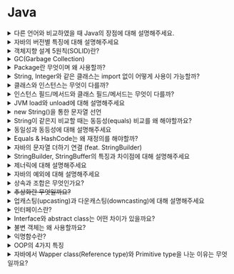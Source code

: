 # Java
<details>
<summary>다른 언어와 비교하였을 때 Java의 장점에 대해 설명해주세요.</summary>

<br>

- 플랫폼에 구애받지 않고 JVM이 설치된 모든 장치에서 동작한다.
    - 운영체제의 영향이 없이 동작하며 멀티 스레드를 지원하지 않는 OS에서도 자바 언어를 사용하면 멀티스레드를 구현할 수 있다.
- 객체지향 언어이다.
- 수많은 개발자와 레퍼런스가 있어 문제가 발생하였을 때, 트러블슈팅을 하기 쉽다.
- 디버깅하는 실행 속도를 개선하기 위해 JIT 컴파일러가 사용된다.
- GC(가비지 컬렉션)이 존재하여 객체의 소멸을 스스로 해준다.

단점

- 실행 속도가 다른 언어보다 느리다.
- 다른 언어와 비교했을 때 소스코드의 길이가 길다.
- GC가 언제 어떻게 작동될지 아무도 모르기 때문에 중간에 끊김 현상이 발생할 수 있어 실시간 응용 시스템으로 부적합하다

[Java의 장단점](https://okeybox.tistory.com/131)

</details>


<details>
<summary>자바의 버전별 특징에 대해 설명해주세요</summary>

<br>

자바8: 람다, 인터페이스의 default method, stream api, **Null 처리 Optional** 등이 추가됨

자바9: 인터페이스 내에서 private 메서드 사용이 가능

자바10: 타입 추론 변수 var 추가, 병렬 처리 GC, 개별 스레드로 분리된 Stop the world등이 추가됐다.

- 기존에는 Stop-The-World 가 발생하면 GC 를 실행하는 쓰레드를 제외한 나머지 쓰레드는 모두 작업을 멈춘다. GC 작업을 완료한 이후에야 중단했던 작업을 다시 시작한다. 근데 이게 개별 쓰레드로 분리되어서 Stop-The-World 시간이 개선된것 같다.

자바 11: String 메서드 추가(`strip()`, `isBlank()`, `lines()`, `repeat()`), 람다 파라미터로 var사용

자바 12~14: 스위치 표현식 개선 (표현식에서 값 반환 가능)

[java 버전별 차이 & 특징](https://velog.io/@ljo_0920/java-%EB%B2%84%EC%A0%84%EB%B3%84-%EC%B0%A8%EC%9D%B4-%ED%8A%B9%EC%A7%95)

</details>


<details>
<summary>객체지향 설계 5원칙(SOLID)란?</summary>

<br>

SRP(Single Responsibility Principle, 단일 책임 원칙)

- 작성된 클래스는 하나의 기능만 가지며 클래스가 제공하는 모든 서비스는 그 하나의 책임을 수행하는데 집중되어야 한다.

OCP(Open Close Principle, 개방폐쇄의 원칙)

- 소프트웨어의 구성요소는 확장에 열려있고 변경에는 닫혀있다. 변경을 위한 비용은 가능하면 줄이고 확장을 위한 비용은 극대화해야한다.
- 요구사항의 변경이나 추가 사항이 발생하여도 기존 구성요소는 수정이 일어나지 말아야 하며, 기존 구성요소를 쉽게 확장해서 재사용할 수 있어야 한다.

LSP(The Liskov Substitution Principle, 리스코프 치환의 원칙)

- 서브 타입은 언제나 기반 타입과 호환될 수 있어야 한다.
- 상속은 궁극적으로 다형성을 통한 확장성을 목표로 한다. LSP도 서브클래스가 확장에 대한 인터페이스를 준수해야함을 의미한다.

ISP(Interface Segregation Principle, 인터페이스 분리의 원칙)

- 한 클래스는 자신이 사용하지 않는 인터페이스는 구현하지 말아야 한다. → 다른 크랠스에 종속될 때는 가능한 최소한의 인터페이스만을 사용해야 한다.

DIP(Dependency Inversion Principle, 의존성 역전의 원칙)

- 하위 레벨 모듈의 변경이 상위 레벨 모듈의 변경을 요구하는 위치 관계를 끊는 의미의 역전이다.
- **저수준 모듈이 고수준 모듈에 의존하게 되는 것을 의미한다.**
- 추상화에 의존하고 구체화에 의존하면 안 된다. 즉, 하위 모듈이 상위 모듈에서 정의한 추상 타입(인터페이스)에 의존하여야 한다.

</details>


<details>
<summary>GC(Garbage Collection)</summary>

<br>

`stop-the-world`란, GC을 실행하기 위해 JVM이 애플리케이션 실행을 멈추는 것이다.

- stop-the-world가 발생하면 GC를 실행하는 쓰레드를 제외한 나머지 쓰레드는 모두 작업을 멈춘다.

GC는 두 가지 가설 아래에서 만들어졌다.

- 대부분의 객체는 금방 접근 불가능 상태(unreachable)가 된다.
- 오래된 객체에서 젊은 객체로의 참조는 아주 적게 존재한다.

이러한 가설에 의해 GC는 Young, Old영역으로 나눠서 동작하게 된다.

- Young 영역(Yong Generation 영역): 새롭게 생성한 객체의 대부분이 여기에 위치한다. 대부분의 객체가 금방 접근 불가능 상태가 되기 때문에 매우 많은 객체가 Young 영역에 생성되었다가 사라진다. 이 영역에서 객체가 사라질때 Minor GC가 발생한다고 말한다.
- Old 영역(Old Generation 영역): 접근 불가능 상태로 되지 않아 Young 영역에서 살아남은 객체가 여기로 복사된다. 대부분 Young 영역보다 크게 할당하며, 크기가 큰 만큼 Young 영역보다 GC는 적게 발생한다. 이 영역에서 객체가 사라질 때 Major GC(혹은 Full GC)가 발생한다고 말한다.

Young영역은 Eden영역과 2개의 Survivor영역으로 나뉜다. 동작은 아래와 같다.

- 새로 생성한 대부분의 객체는 Eden 영역에 위치한다.
- Eden 영역에서 GC가 한 번 발생한 후 살아남은 객체는 Survivor 영역 중 하나로 이동된다.
- Eden 영역에서 GC가 발생하면 이미 살아남은 객체가 존재하는 Survivor 영역으로 객체가 계속 쌓인다.
- 하나의 Survivor 영역이 가득 차게 되면 그 중에서 살아남은 객체를 다른 Survivor 영역으로 이동한다. 그리고 가득 찬 Survivor 영역은 아무 데이터도 없는 상태로 된다.
- 이 과정을 반복하다가 계속해서 살아남아 있는 객체는 Old 영역으로 이동하게 된다.

> Survivor 영역 중 하나는 반드시 비어 있는 상태로 남아 있어야 한다.
>

Old 영역은 기본적으로 데이터가 가득 차면 GC를 실행한다. GC 방식에 따라서 처리 절차가 달라지므로, 어떤 GC 방식이 있는지 살펴보면 이해가 쉬울 것이다. GC 방식은 JDK 7을 기준으로 5가지 방식이 있다.

- Serial GC
  - CPU코어가 하나만 있을 때 사용하기 위해 만든 방식이라 성능이 많이 떨어져서 절대 사용하면 안된다
  - Old 영역의 GC는 `mark-sweep-compact`이라는 알고리즘을 사용
    1. Old 영역에 살아 있는 객체를 식별(Mark)
    2. 힙(heap)의 앞 부분부터 확인하여 살아 있는 것만 남긴다(Sweep)
    3. 각 객체들이 연속되게 쌓이도록 힙의 가장 앞 부분부터 채워서 객체가 존재하는 부분과 객체가 없는 부분으로 나눈다(Compaction)
- Parallel GC
  - Serial과 동작 알고리즘은 같으나 GC를 처리하는 쓰레드가 여러개라 더 빠르다.
- Parallel Old GC(Parallel Compacting GC)
  - `Mark-Summary-Compaction`단계를 거친다.
    - Summary 단계는 앞서 GC를 수행한 영역에 대해서 별도로 살아 있는 객체를 식별한다
- Concurrent Mark & Sweep GC(이하 CMS)
  - 동작은 과정
    1. Initial Mark 단계에서는 클래스 로더에서 가장 가까운 객체 중 살아 있는 객체만 찾는 것으로 끝내서 stop the world가 매우 짧다.
    2. Concurrent Mark 단계에서는 방금 살아있다고 확인한 객체에서 참조하고 있는 객체들을 따라가면서 확인한다. 이 단계의 특징은 다른 스레드가 실행 중인 상태에서 동시에 진행된다는 것이다.
    3. Concurrent Sweep 단계에서는 쓰레기를 정리하는 작업을 실행한다. 이 작업도 다른 스레드가 실행되고 있는 상황에서 진행한다.
  - CMS GC는 stop the world가 짧다는 장점이 있으나 아래의 단점이 존재한다.
    - 다른 GC 방식보다 메모리와 CPU를 더 많이 사용한다.
    - Compaction 단계가 기본적으로 제공되지 않는다.
- G1(Garbage First) GC
  - G1 GC는 Young 영역과 Old 영역에 대해서는 잊는 것이 좋다.
  - G1 GC는 바둑판의 각 영역에 객체를 할당하고 GC를 실행한다. 그러다가, 해당 영역이 꽉 차면 다른 영역에서 객체를 할당하고 GC를 실행한다.
    - 앞서 동작한 Young의 세가지 영역에서 데이터가 Old 영역으로 이동하는 단계가 사라진 GC 방식이다.
  - G1 GC의 가장 큰 장점은 성능이다. 지금까지 설명한 어떤 GC 방식보다도 빠르다.

[NAVER D2](https://d2.naver.com/helloworld/1329)

</details>


<details>
<summary>Package란 무엇이며 왜 사용할까?</summary>

<br>

패키지는 관련된 클래스 코드들을 모어서 관리하기 위해 사용한다.
패키지 분리를 통해 필요한 클래스 파일들을 쉽게 찾을 수 있으며, 각각의 프로젝트나 소프트웨어간의 코드 충돌을 방지할 수 있다. 또한 배포할 때 관련된 코드들을 묶어서 배포하고 재사용할 수 있다.

> 모든 패키지의 이름은 소문자로 관리하는 것이 관례이며 패키지 명은 일반적으로 도메인명을 사용하는 것이 관례이다.

</details>

<details>
<summary>String, Integer와 같은 클래스는 import 없이 어떻게 사용이 가능할까?</summary>

<br>

자바는 빌드를 하며 빌트인 패키지를 자동으로 import한다. String, Integer, System과 같은 클래스가 속해있는 java.lang은 해당 클래스에 해당하여 자동으로 import한다.

</details>


<details>
<summary>클래스와 인스턴스는 무엇이 다를까?</summary>

<br>

- 클래스는 인스턴스를 생성하기위한 template으로 클래스 자체만으로는 상태가 없다.
- 인스턴스는 클래스를 통해 실체화된 객체이다. 클래스와 다르게 실체화가 되었기에 상태를 갖고 있다.

</details>


<details>
<summary>인스턴스 필드/메서드와 클래스 필드/메서드는 무엇이 다를까?</summary>

<br>

- 인스턴스
  - 필드 - **인스턴스의 상태를 갖는 변수**를 인스턴스 필드라 한다.
  - 메서드 -  인스턴스가 생성된 이후에 호출이 가능하며 인스턴스의 상태(필드)를 변경하는 메서드를 의미한다.
- 클래스
  - 필드 - 여러 **인스턴스에서 공유하는 정보를 클래스 필드**라 한다. 즉, static 키워드가 붙은 공유되는 필드를 클래스 필드라 한다.
  - 메서드 - 클래스 메서드는 인스턴스 상태와 관련 없이, **인스턴스가 생성되지 않아도 호출이 가능한 클래스**를 뜻한다. 즉, static이 붙은 메서드를 클래스 필드라 한다.

</details>


<details>
<summary>JVM load와 unload에 대해 설명해주세요</summary>

<br>

JVM Load는 클래스가 필요한 시점에 동적으로 클래스의 바이트코드를 읽어 메모리에 할당하는 과정을 뜻한다.

JVM Unload는 클래스가 더 이상 사용되지 않아 메모리에서 클래스를 해제하는 과정을 의미한다.

</details>


<details>
<summary>new String()을 통한 문자열 선언</summary>

<br>

```java
String string1 = "abc";
String string2 = new String("abc");
```

위의 코드는 String class를 만드는 두가지 방법을 나타낸다. 두가지 방법은 보기에는 같은 결과가 나온다고 생각할 수 있지만 내부적으로는 다른 결과를 낸다. string1과 string2는 스트링 풀(String pool)에 있는 같은 객체를 바라보게 된다. 반면에 `new String()`을 통해 생성한 string3의 경우는 힙 메모리에 새로운 인스턴스를 만들어 관리를 하게 된다. 예시 코드를 작성하여 수행해보면 다음과 같은 결과가 나온다.

```java
public class StringTest {

	public static void main(String[] args) {
		String string1 = new String("abc");
		String string2 = new String("abc");

		System.out.println(string1 == string2); // false

		String string3 = "abc";
		String string4 = "abc";

		System.out.println(string3 == string4); // true
	}
}
```

위의 코드의 경우 `new String` 을 사용하여 새로운 인스턴스를 생성한 string1, string2의 경우는 서로 다른 주소값을 가르켜 false라는 결과를 반환한다. 반면에 스트링 풀의 주소만을 가르키며 생성한 string3, string4의 경우는 값이 같다는 결과가 나오게 된다.

</details>


<details>
<summary>String이 같은지 비교할 때는 동등성(equals) 비교를 왜 해야할까요?</summary>

<br>

```java
public class StringTest {

	public static void main(String[] args) {
		String string1 = "abc";
		String string2 = "abc";

		System.out.println(string3.equals(string4)); // true
	}
}
```

string1과 string2는 같은 객체를 바라본다는데 어째서 둘을 비교할 때 동일성(==)이 아닌 동등성(equals)으로 같은지 체크할까? Java8 이후로는 `String string1 = "abc"`와 같이 선언한 내용도 GC의 지시 대상이 되어서 다른 객체가 될 수 있다. 그래서 String 객체들의 비교는 동일성이 아닌 동등성으로 체크한다.

</details>


<details>
<summary>동일성과 동등성에 대해 설명해주세요</summary>

<br>

동일성(==)은 객체가 참조하고 있는 주소 값을 비교하는 것이며 동등성(equals)는 equals를 통해 정의된 값에 따라 비교를 하는 것이다. 객체들의 최상위 클래스 Object는 기본적으로 equals가 주소 값을 비교하는 동일성 체크와 동일하며여 우리는 객체의 equals재정의를 통해 내부 값이 같으면 두 객체가 동등하다고 판단할 수록 할 수 있다.

</details>


<details>
<summary>Equals & HashCode는 왜 재정의를 해야할까?</summary>

<br>

객체들의 최상위 클래스 Object는 기본적으로 equals가 주소 값을 비교하는 동일성 체크와 동일하며여 우리는 객체의 equals재정의를 통해 내부 값이 같으면 두 객체가 논리적으로 동등하다고 판단할 수록 할 수 있다.

그렇다면 HashCode는 왜 재정의를 해야할까?

Object의 명세서에는 `equals(Object)가 두 객체를 같다고 판단했다면, 두 객체의 hashCode는 똑같은 값을 반환해야 한다.` 라는 조항이 존재합니다. 이를 위해 우리는 equals를 재정의할 때는 hashCode도 반드시 재정의해야 한다.

</details>

<details>
<summary>자바의 문자열 더하기 연결 (feat. StringBuilder)</summary>

<br>

- String은 불변하기(immutable)이기 때문에 String과 String을 더하면 새로운 String 객체를 생성한다. 따라서 String과 String을 더하는 시점에 메모리 할당과 메모리 해제가 계속 발생한다.
- StringBuilder는 String과 다르게 기존 데이터에 새로운 데이터를 더하는 방식을 취하기 때문에 속도가 더 빠르다.
- 따라서 긴 문자열을 더하는 상황이 발생하는 경우 StringBuilder를 활용해 구현한다.

String은 final로 만들어져 인스턴스의 값은 한번 생성하면 변경이 불가능합니다. 그래서 concat과 문자열 덧셈 과 같이 string의 값을 변경하려고 한다면 기존 인스턴스는 남아있고 남아있는 기존 인스턴스를 사용하여 새로운 인스턴스를 만들게 되어 메모리 낭비가 발생합니다.

> Java8이후로는 `"ab+"bc"+"cd"`와 같은 문자열 더하기 연산을 한다면 내부적으로 컴파일시 최적화를 해줍니다. Java8에서는 `StringBuilder` 가 최적화를 해주며, Java11의 경우 `StringConcatFactory` 가 최적화를 해줍니다. Java8에서 자동으로 컴파일시점에 최적화를 해준 `StringBuilder` 는 + 를 할 때마다 StringBuilder를 생성하여 문자열을 합쳐주고 다시 String으로 반환을 하여 +연산을 할 때마다 각각의 StringBuilder를 선언을 해주는 단점이 존재하였습니다. 그래서 Java11부터 새로운 방법 `StringConcatFactory`로 변경되었습니다. `StringBuilder`와 `StringConcatFactory` 의 차이점을 간단히 설명하자면 `StringBuilder`는 +를 할 때마다 하나의 String객체를 반환하는 반면에 `StringConcatFactory`는 최종 상태에서만 String을 만들어줍니다.
>

앞서 말했듯이 JVM이 컴파일 시점에 스스로 String연결을 최적화를 해줍니다. 하지만 최적화는 항상 해주는 것이 아니라 해주지 않는 경우도 존재합니다. 그래서 우리는 긴 문자열들을 더할 때는 `StringBuilder`
, `StringBuffer`를 사용하여 직접 낭비를 줄일 수 있습니다.

</details>


<details>
<summary>StringBuilder, StringBuffer의 특징과 차이점에 대해 설명해주세요</summary>

<br>

- 둘 다 내부적으로 가변적인 `char[]`를 멤버 변수로 가집니다.
- 새로운 인스턴스를 생성하지 않고 `char[]`를 변경할 수 있어서 문자열을 여러번 연결하거나 변경할 때 사용하면 유용합니다.
- 출력은 나중에 `toString()` 메서드로 String반환을 해주면 됩니다.
- StringBuilder와 StringBuffer는 `char[]` (character buffer)를 갖는 공통점이 있으나 StringBuffer는 multi-thread환경에서 동기화(synchronization)가 보장됩니다.
- 그래서 single thread 프로그래밍의 경우는 StringBuilder사용을 권장하며 multi-thread환경에서는 StringBuffer를 사용을 권장한다.

</details>


<details>
<summary>제너릭에 대해 설명해주세요</summary>

<br>

- 제네릭은 클래스나 메소드에서 사용할 내부 데이터 타입을 컴파일 시에 미리 지정하는 방법입니다.
- List와 같이 다양한 종류의 데이터를 관리하는 경우 데이터의 타입을 특정 타입으로 고정할 수 있다.

### Generic의 장점

- 제네릭을 사용하면 잘못된 타입이 들어올 수 있는 것을 컴파일 단계에서 방지할 수 있다.
- 특정 타입으로 제한함으로써 타입 안정성을 제공한다.
- 타입 체크와 형변환을 생략할 수 있으므로 코드가 간결해 진다.
  - 클래스 외부에서 타입을 지정해주기 때문에 따로 타입을 체크하고 변환해줄 필요가 없다. 즉, 관리하기가 편하다.
- 비슷한 기능을 지원하는 경우 코드의 재사용성이 높아진다.

</details>

<details>
<summary>자바의 예외에 대해 설명해주세요</summary>

<br>

![Untitled](img/java/img.png)

## Checked Exception

- Exception을 상속하며 Checked Exceptoin 또는 Compile Time Exception이라고 한다.
- 컴파일 시점에서 Exceptoin을 catch하는지 확인한다.
  - **컴파일 시점에 Exception에 대한 처리(try/catch)를 하지 않을 경우 컴파일 에러가 발생**한다.
- Exception이 발생하는 메소드에서 throws 예약어를 활용해 Exception을 호출 메소드에 전달해야 한다.

## Unchecked Exception

- RuntimeException을 상속하며 Runtime Time Exception이라고 한다.
- 컴파일 시점에 Exception을 catch하는지 확인하지 않아 컴파일 시점에 예외 여부를 확인할 수 없다.
- Exception이 발생하는 메소드에서 throws 예약어를 활용해 Exception을 처리할 필요가 없다. 하지만 처리해도 무방하다.

## Java Exception

- `Error` : 애플리케이션이 정상적으로 동작하는데 심각한 문제가 있는 경우
- `Exception` : 비즈니스 로직 상에서 에러가 발생하는 경우 사용한다. Exception을 사용하는 경우 컴파일 시점에 Exception을 확인할 수 있다. Checked Exception이라고도 한다.
- `RuntimeException` : NumberFormatException과 같이 Runtime 시에 발생하는 에러를 처리하는데 사용한다. Unchecked Exception이라고도 한다.

## 예외 처리 방법

[Java 예외(Exception) 처리에 대한 작은 생각](https://www.nextree.co.kr/p3239/)

- 예외 처리 회피
- 예외 복구
- 예외 전환

</details>

<details>
<summary>상속과 조합은 무엇인가요?</summary>

<br>

## 1. 상속이란?

```java
import java.util.ArrayList;

import lotto.dto.LottoResult;

public class Lottos extends ArrayList<Lotto> {
    public LottoResults match(Lotto winningLotto) {
        LottoResults lottoResults = new LottoResults();
        this.stream()
            .map(lotto -> new LottoResult(
            lotto.getCorrectCount(winningLotto.getNumbers())))
            .forEach(lottoResults::add);
        return lottoResults;
    }
}
```

기존에 정의되어 있는 클래스의 필드와 메서드를 물려받아 새로운 클래스를 생성하는 기법이다.

### 상속의 이점

- 중복 코드의 제거와 기능 확장을 쉽게 할 수 있다.
  - 부모 클래스의 메서드를 사용할 때는 메서드 앞에 클래스 참조를 붙이지 않고  사용할 수 있다. (이것은 앞에 `super`가 생략된 것이다.)
- 클래스들의 계층적인 구조를 만들 수 있다.

### 상속의 문제점

- 하위 클래스가 상위 클래스의 구현에 의존하여 변경에 취약하다. (상위 클래스의 영향을 받음)
  - 부모 클래스의 구현을 변경하면 많은 자식 클래스들을 모두 변경해줘야 하는 상황이 생길 수 있다.
- 상위 클래스의 모든 퍼블릭 메서드가 하위 클래스에도 반드시 노출된다.
  - 불필요한 메서드도 상속받는 문제가 발생한다.

## 2. 조합이란?

```java
import java.util.List;

import lotto.dto.LottoResult;

public class Lottos {
    private List<Lotto> lottos;

    public Lottos(List<Lotto> lottos) {
        this.lottos = lottos;
    }

    public LottoResults match(Lotto winningLotto) {
        LottoResults lottoResults = new LottoResults();
        lottos.stream()
                .map(lotto -> new LottoResult(lotto.getCorrectCount(winningLotto.getNumbers())))
                .forEach(lottoResults::add);
        return lottoResults;
    }
}
```

조합은 전체를 표현하는 클래스가 부분을 표현하는 객체를 포함해서 부분 객체의 코드를 재사용하는 방법이다.

### 조합의 이점

- 상속과 달리 부분 객체의 내부 구현이 공개되지 않는다.
- 메서드 호출하는 방식으로 퍼블릭 인터페이스에 의존해서 부분 객체의 내부 구현이 변경되어도 비교적 안전하다.
- 부분 객체의 모든 퍼블릭 메서드를 공개하지 않아도 된다.

## 3. 상속보다는 무조건 조합이 좋은가?

상속을 무조건 사용하지 말기보다는 내가 사용을 할 때, 내가 어떠한 이유로 상속을 사용하는지 확실하게 알고 사용해야 합니다.

상속의 목적에는 서브타이핑과 서브 클래싱이 존재한다.

- 서브타이핑 - 다형적인 계층구조로 구현, 부모와 자식 행동이 호환된다.
- 서브클래싱 - 다른 클래스의 코드를 재사용, 부모와 자식 행동이 호환되지 않는다.

이 목적을 생각하며 상속을 고려하기 전에는 두 객체가 서로 Is-a 관계인지, 클라이언트 관점에서 두 객체가 동일한 행동을 할 것이라 기대하는지 고려해봐야 한다.

→ 두가지 질문에 모두 yes일 경우에만 상속을 고려해야한다.

## 4. 정리

- 단순히 코드를 재사용하며 중복코드를 줄이고 싶다면 상속보다는 조합을 고려해야한다.
- 동일하게 행동하는 인스턴스들을 그룹화 할 경우 상속을 고려할 수 있다.

[[10분 테코톡] 클레이의 상속과 조합](https://www.youtube.com/watch?v=U4OSS4jJ9ns)

</details>

<details>
<summary><s>추상화란 무엇일까요?</s></summary>

<br>

- 추상화란 내부의 동작(How)를 감추고 무엇(What)을 하는지만 드러내어 사용자들이 구현이 아닌 인터페이스에 의존하도록 하는 방법이다.
- 추상화는 어떤 양상, 세부 사항, 구조를 좀 더 명확하게 이해하기 위해 특정 절차나 물체를 의도적으로 생략하거나 감춤으로써 복잡도를 극복하는 방법이다.
- 공통의 속성이나 기능을 묶어 이름을 붙이는 것, 객체 지향 관점에 클래스를 정의하는 것을 추상화 라고 할 수 있다. 즉, 불필요한 부분을 생략하고 객체의 속석 중 가장 중요한 것에만 중점을 두어 개략화 하는 것으로 모델화 하는 것으로 데이터의 공통된 성질을 추출하여 슈퍼 클래스를 선정하는 개념이다.

### 추상화의 장점

- 코드의 재사용성(확장성)의 증가
- 생산성 증가
- 유지보수성 향상

### 추상화의 단점

- 확장성은 늘어나지만 복잡해질 수 있다.

</details>


<details>
<summary>업캐스팅(upcasting)과 다운캐스팅(downcasting)에 대해 설명해주세요</summary>

<br>

### 업캐스팅

- 하위 클래스를 상위 클래스로 타입을 변환하는 것을 의미한다.
- e.g. List<Integer> integers = new ArrayList<>();

### 다운캐스팅

- 상위 클래스를 하위 클래스의 타입으로 변환하는 것을 의미한다.
- 업 케이스팅 된 인스턴스 변수에서 하위 클래스의 메서드를 사용하기 위해서는 다운캐스팅을 해야한다.
- e.g.

    ```java
    Vehicle myCar = new Car();
    
    if (myCar instanceof Car) {
       // 1. 강제 형변환
       Car myCar1 = (Car)myCar;
       // 2. cast()를 통한 변환
       Car.class.cast(myCar).some();
    }
    ```

</details>


<details>
<summary>인터페이스란?</summary>

<br>

- interface는 자바에서 한 단계 더 높은 추상화를 하기 위해 사용된다. 구현 로직은 존재하지 않으며 메소드에 대한 입력(input), 출력(output)만 정의하고 있다.
- interface를 활용해 추상화를 하는 이유는 소프트웨어에 변경이 발생할 경우 소스 코드에 변경을 최소화함으로써 유지보수 비용을 줄이고, 변화에 빠르게 대응하기 위함이다. 하지만 추상화를 하려면 개발 비용의 증가가 발생한다.
- 인터페이스에서 공통적으로 사용해야하는 기능이 있다면 최상위 인터페이스에 default로 추가를 할 수 있다.

</details>


<details>
<summary>Interface와 abstract class는 어떤 차이가 있을까요?</summary>

<br>

두 종류 모두 추상화를 위해 사용하는 기술들이다. 하지만 둘은 사용 용도가 다르다.

### 인터페이스

- 100% 추상화된 **기본 설계도**이다.
- 인스턴스 필드를 소유할 수 없다.
- 다중 상속(구현)이 가능하다.
- 포멧만 주어지고 구현체가 다 정해야한다.
- 공통 기능으로는 default 메서드로 정의 가능하다.

### 추상 클래스

- 상속을 통해 자속 클래스에서 완성을 유도하는 **미완성 설계도**이다.
- 한 개의 추상 클래스만 상속 가능하다.
- 인스턴스 필드를 소유할 수 있다.
- 인스턴스 메서드를 만들고 사용할 수 있다.

### 각각 언제 사용하는 것이 좋은가??

> **추상클래스 →**  `is - a` **→ "~이다"**
>
>
> **인터페이스 →** `has - a`**→  "~을 할 수 있는"**
>
- 인터페이스는 클라이언트에서 사용할 때 만드는 것이 좋고, 추상클래스는 내부에서 기능을 확장할 때 쓰는 것이 좋다.
- 자식 클래스가 부모 클래스의 기능을 완벽히 똑같이 필요한 경우 추상 클래스를 사용한다.
- 자식 클래스들이 부모 클래스의 같은 기능이 필요한데, 다른 구현을 가져야 하는 경우 인터페이스를 사용한다.

[[JAVA] 추상클래스 VS 인터페이스 왜 사용할까? 차이점, 예제로 확인 :: 마이자몽](https://myjamong.tistory.com/150)

</details>


<details>
<summary>불변 객체는 왜 사용할까요?</summary>

<br>

- 오류가 발생할 가능성이 적어져 심리적 안정감이 높아진다.
- 유지 보수성이 크게 향상된다.
- 불변 객체를 사용하면 `Map`의 Key값의 변경으로 생기는 ‘식별자 변경(identity mutability)’ 문제가 발생하지 않는다.

    ```java
    Map<Cash, String> map = new HashMap<>(); 
    Cash five = new Cash("$5");
    Cash ten = new Cash("$10");
    map.put(five, "five");
    map.put(ten, "ten");
    five.mul(2);
    ```

- 객체가 완전하고 견고한 상태이거나 아니면 아예 실패하는 실패 원자성(failure atomicity)을 가진다.
- 시간에 따라 값이 달라지는 문제점인 시간적 결합(temporal coupling)을 없앨 수 있다.
- 스레드 안전성이 높아진다.
  - 객체가 여러 스레드에서 동시에(concurrently) 사용될 수 있고 예측 가능한(predictable) 결과를 보장하는 객체의 품질
  - 다른 객체를 바라보기 때문에 애초에 쓰레드에 대한 걱정이 없어진다.

</details>


<details>
<summary>익명함수란?</summary>

<br>

익명함수란 일반함수와 다르게 함수형 프로그래밍에서 변수에 함수를 넣는 식으로 사용하는 1회성의 이름이 없는 함수입니다.

일반 함수는 재사용을 위해 생성하여 언제든 호출될 수 있기에 메모리를 차지하고 있다. 하지만 익명 함수는 한 번만 사용하기에 사용하는 순간 외에는 불필요한 메모리 차지를 하지 않아 메모리 관리 측면에서 효과적일 수 있다.

</details>

<details>
<summary>OOP의 4가지 특징</summary>

<br>

- 추상화
  - 불필요한 부분(구현 코드)을 숨긴다.
  - 인터페이스와 구현을 분리한다.
- 캡슐화
  - 데이터 캡슐화 : 필드와 메서드를 하나로 묶는 것 (객체 생성)
  - 은닉화 : 객체의 세부 내용이 외부에 드러나지 않아 외부에서 데이터를 직접 접근하는 것을 방지한다.
- 상속
  - 어떤 실체로부터 공통적인 부분이나 관심 있는 특성들만 한곳에 모은것을 의미한다.
  - 자식클래스가 부모클래스의 특징과 기능을 물려받는 것
  - 클래스를 상속 받아 수정하여 사용하기 때문에 중복 코드를 줄일 수 있다.
  - 부모클래스의 수정으로 모든 자식클래스들도 수정되는 효과
  - 클래스에 메소드 추가가 어려운 경우 사용
    - 자신이 아닌 남이 만든 클래스를 가져오는 경우 (수정 불가)
    - 클래스가 다양한 곳에서 상속 받아 쓰이는 경우 (메서드를 추가하면 다른 곳에서 불필요한 기능이 포함될 수 있음)
- 다형성
  - 같은 모양의 함수가 상황에 따라 다르게 동작 하는것을 의미한다.
  - 오버라이딩, 오버로딩

</details>

<details>
<summary>자바에서 Wapper class(Reference type)와 Primitive type을 나눈 이유는 무엇일까요?</summary>

<br>

자바는 객체지향 언어라 `List<>`와 같이 제너릭에 기본형이 아닌 객체 타입이 필요할 때가 존재한다.

이러한 상황을 해결하기 위해 자바는 기본형인 Primitive type외에 이를 Boxing한 Wapper Class를 만들어 사용중이다.

</details>
